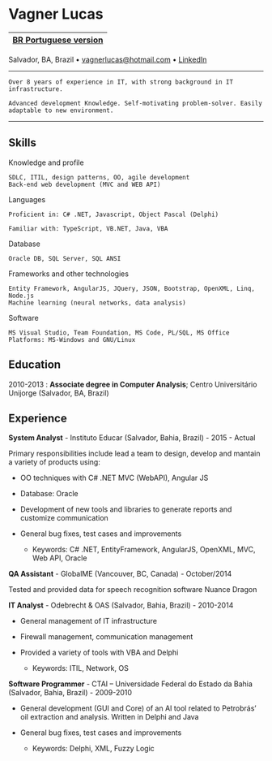 Vagner Lucas
============

| [BR Portuguese version](https://github.com/vagnerlucas/resume/blob/master/README-br.md) |
| --------- | 


Salvador, BA, Brazil • [vagnerlucas@hotmail.com](mailto:vagnerlucas@hotmail.com) • [LinkedIn](https://www.linkedin.com/in/vagnerlucas/en)

----
    Over 8 years of experience in IT, with strong background in IT infrastructure. 
    
    Advanced development Knowledge. Self-motivating problem-solver. Easily adaptable to new environment.
----

Skills
--------------------

Knowledge and profile

    SDLC, ITIL, design patterns, OO, agile development
    Back-end web development (MVC and WEB API)

Languages

    Proficient in: C# .NET, Javascript, Object Pascal (Delphi)

    Familiar with: TypeScript, VB.NET, Java, VBA

Database

    Oracle DB, SQL Server, SQL ANSI

Frameworks and other technologies

    Entity Framework, AngularJS, JQuery, JSON, Bootstrap, OpenXML, Linq, Node.js
    Machine learning (neural networks, data analysis)

Software

    MS Visual Studio, Team Foundation, MS Code, PL/SQL, MS Office
    Platforms: MS-Windows and GNU/Linux


Education
---------

2010-2013
:   **Associate degree in Computer Analysis**; Centro Universitário Unijorge (Salvador, BA, Brazil)

Experience
----------

**System Analyst** - Instituto Educar (Salvador, Bahia, Brazil) - 2015 - Actual

Primary responsibilities include lead a team to design, develop and mantain a variety of products using:

* OO techniques with C# .NET MVC (WebAPI), Angular JS

* Database: Oracle

* Development of new tools and libraries to generate reports and customize communication

* General bug fixes, test cases and improvements

    * Keywords: C# .NET, EntityFramework, AngularJS, OpenXML, MVC, Web API, Oracle

**QA Assistant** - GlobalME (Vancouver, BC, Canada) - October/2014

Tested and provided data for speech recognition software Nuance Dragon

**IT Analyst** - Odebrecht & OAS (Salvador, Bahia, Brazil) - 2010-2014

* General management of IT infrastructure

* Firewall management, communication management

* Provided a variety of tools with VBA and Delphi

    * Keywords: ITIL, Network, OS

**Software Programmer** - CTAI – Universidade Federal do Estado da Bahia (Salvador, Bahia, Brazil) - 2009-2010

* General development (GUI and Core) of an AI tool related to Petrobrás’ oil extraction and analysis. Written in Delphi and Java

* General bug fixes, test cases and improvements

    * Keywords: Delphi, XML, Fuzzy Logic
